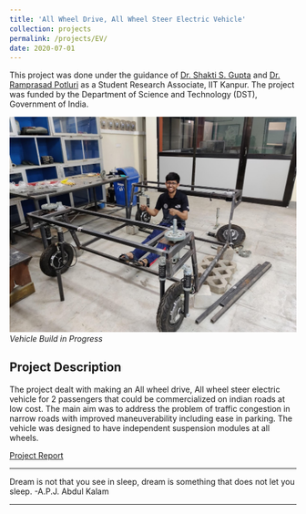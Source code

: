```yaml
---
title: 'All Wheel Drive, All Wheel Steer Electric Vehicle'
collection: projects
permalink: /projects/EV/
date: 2020-07-01
---
```


This project was done under the guidance of [Dr. Shakti S. Gupta](http://home.iitk.ac.in/~ssgupta/) and [Dr. Ramprasad Potluri](http://home.iitk.ac.in/~potluri/) as a Student Research Associate, IIT Kanpur. The project was funded by the Department of Science and Technology (DST), Government of India.

![EV](/images/ev-1.jpg)
*Vehicle Build in Progress*

Project Description
---

The project dealt with making an All wheel drive, All wheel steer electric vehicle for 2 passengers that could be commercialized on indian roads at low cost. The main aim was to address the problem of traffic congestion in narrow roads with improved maneuverability including ease in parking. The vehicle was designed to have independent suspension modules at all wheels.

[Project Report](http://exampleurl.com)

---

Dream is not that you see in sleep, dream is something that does not let you sleep. -A.P.J. Abdul Kalam

---
